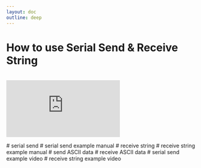 ```yaml
---
layout: doc
outline: deep
---
```


# How to use Serial Send & Receive String

<br>

<iframe class="iframe-resources" src="https://rainbowco-my.sharepoint.com/:p:/g/personal/hyoin_rainbow-robotics_com/ERjZxoKdV1lMo_l2c89cbZwB_MBXk1px0hgwqtdBdpZfmw?e=phwf0h&amp;action=embedview&amp;wdbipreview=true&amp;wdAr=1.7777777777777777" frameborder="0"></iframe>

\# serial send
\# serial send example manual
\# receive string
\# receive string example manual
\# send ASCII data
\# receive ASCII data
\# serial send example video
\# receive string example video
